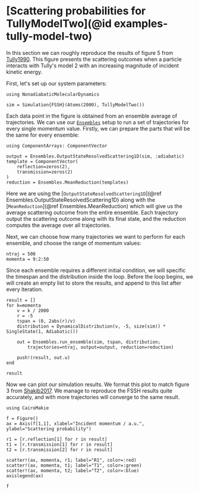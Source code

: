 # [Scattering probabilities for TullyModelTwo](@id examples-tully-model-two)

In this section we can roughly reproduce the results of figure 5 from [Tully1990](@cite).
This figure presents the scattering outcomes when a particle interacts with Tully's model 2
with an increasing magnitude of incident kinetic energy.

First, let's set up our system parameters:
```@example tullymodeltwo
using NonadiabaticMolecularDynamics

sim = Simulation{FSSH}(Atoms(2000), TullyModelTwo())
```

Each data point in the figure is obtained from an ensemble average of trajectories.
We can use our [`Ensembles`](@ref) setup to run a set of trajectories for every single
momentum value.
Firstly, we can prepare the parts that will be the same for every ensemble:
```@example tullymodeltwo
using ComponentArrays: ComponentVector

output = Ensembles.OutputStateResolvedScattering1D(sim, :adiabatic)
template = ComponentVector(
    reflection=zeros(2),
    transmission=zeros(2)
)
reduction = Ensembles.MeanReduction(templates)
```
Here we are using the
[`OutputStateResolvedScattering1D`](@ref Ensembles.OutputStateResolvedScattering1D)
along with the [`MeanReduction`](@ref Ensembles.MeanReduction) which will give us
the average scattering outcome from the entire ensemble.
Each trajectory output the scattering outcome along with its final state, and the reduction
computes the average over all trajectories.

Next, we can choose how many trajectories we want to perform for each ensemble, and
choose the range of momentum values:
```@example tullymodeltwo
ntraj = 500
momenta = 9:2:50
```

Since each ensemble requires a different initial condition, we will specific the timespan
and the distribution inside the loop.
Before the loop begins, we will create an empty list to store the results, and append
to this list after every iteration.
```@example tullymodeltwo
result = []
for k=momenta
    v = k / 2000
    r = -5
    tspan = (0, 2abs(r)/v)
    distribution = DynamicalDistribution(v, -5, size(sim)) * SingleState(1, Adiabatic())

    out = Ensembles.run_ensemble(sim, tspan, distribution;
        trajectories=ntraj, output=output, reduction=reduction)

    push!(result, out.u)
end

result
```

Now we can plot our simulation results. We format this plot to match figure 3 from
[Shakib2017](@cite). We manage to reproduce the FSSH results quite accurately, and with more
trajectories will converge to the same result.

```@example tullymodeltwo
using CairoMakie

f = Figure()
ax = Axis(f[1,1], xlabel="Incident momentum / a.u.", ylabel="Scattering probability")

r1 = [r.reflection[1] for r in result]
t1 = [r.transmission[1] for r in result]
t2 = [r.transmission[2] for r in result]

scatter!(ax, momenta, r1; label="R1", color=:red)
scatter!(ax, momenta, t1; label="T1", color=:green)
scatter!(ax, momenta, t2; label="T2", color=:blue)
axislegend(ax)

f
```
